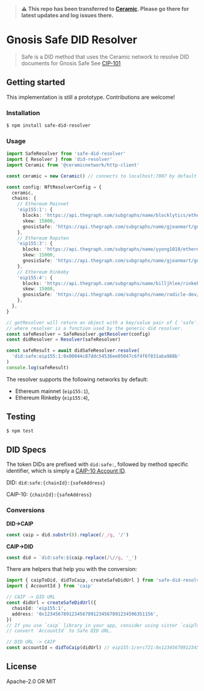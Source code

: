 > **⚠ This repo has been transferred to [Ceramic](https://github.com/ceramicstudio/safe-did-resolver). Please go there for latest updates and log issues there.**

# Gnosis Safe DID Resolver

> Safe is a DID method that uses the Ceramic network to resolve DID documents for Gnosis Safe
> See [CIP-101](https://github.com/ceramicnetwork/CIP/blob/main/CIPs/CIP-101/CIP-101.md)

## Getting started

This implementation is still a prototype. Contributions are welcome!

### Installation

```bash
$ npm install safe-did-resolver
```

### Usage

```typescript
import SafeResolver from 'safe-did-resolver'
import { Resolver } from 'did-resolver'
import Ceramic from '@ceramicnetwork/http-client'

const ceramic = new Ceramic() // connects to localhost:7007 by default

const config: NftResolverConfig = {
  ceramic,
  chains: {
    // Ethereum Mainnet
    'eip155:1': {
      blocks: 'https://api.thegraph.com/subgraphs/name/blocklytics/ethereum-blocks',
      skew: 15000,
      gnosisSafe: 'https://api.thegraph.com/subgraphs/name/gjeanmart/gnosis-safe-mainnet',
    },
    // Ethereum Ropsten
    'eip155:3': {
      blocks: 'https://api.thegraph.com/subgraphs/name/yyong1010/ethereumblocks',
      skew: 15000,
      gnosisSafe: 'https://api.thegraph.com/subgraphs/name/gjeanmart/gnosis-safe-ropsten',
    },
    // Ethereum Rinkeby
    'eip155:4': {
      blocks: 'https://api.thegraph.com/subgraphs/name/billjhlee/rinkeby-blocks',
      skew: 15000,
      gnosisSafe: 'https://api.thegraph.com/subgraphs/name/radicle-dev/gnosis-safe-rinkeby',
    },
  },
}

// getResolver will return an object with a key/value pair of { 'safe': resolver }
// where resolver is a function used by the generic did resolver.
const safeResolver = SafeResolver.getResolver(config)
const didResolver = Resolver(safeResolver)

const safeResult = await didSafeResolver.resolve(
  'did:safe:eip155:1:0x00044c87ddc54536ee05047c6f4f6f831aba988b'
)
console.log(safeResult)
```

The resolver supports the following networks by default:

- Ethereum mainnet (`eip155:1`),
- Ethereum Rinkeby (`eip155:4`),

## Testing

```bash
$ npm test
```

## DID Specs

The token DIDs are prefixed with `did:safe:`, followed by method specific identifier, which is simply
a [CAIP-10 Account ID](https://github.com/ChainAgnostic/CAIPs/blob/master/CAIPs/caip-10.md).

DID: `did:safe:{chainId}:{safeAddress}`

CAIP-10: `{chainId}:{safeAddress}`

### Conversions

**DID->CAIP**

```typescript
const caip = did.substr(8).replace(/_/g, '/')
```

**CAIP->DID**

```typescript
const did = `did:safe:${caip.replace(/\//g, '_')
```

There are helpers that help you with the conversion:

```typescript
import { caipToDid, didToCaip, createSafeDidUrl } from 'safe-did-resolver'
import { AccountId } from 'caip'

// CAIP -> DID URL
const didUrl = createSafeDidUrl({
  chainId: 'eip155:1',
  address: '0x1234567891234567891234567891234596351156',
})
// If you use `caip` library in your app, consider using sister `caipToDid` function to
// convert `AccountId` to Safe DID URL.

// DID URL -> CAIP
const accountId = didToCaip(didUrl) // eip155:1/erc721:0x1234567891234567891234567891234596351156/1
```

## License

Apache-2.0 OR MIT
